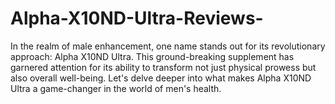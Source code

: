 # Alpha-X10ND-Ultra-Reviews-
In the realm of male enhancement, one name stands out for its revolutionary approach: Alpha X10ND Ultra. This ground-breaking supplement has garnered attention for its ability to transform not just physical prowess but also overall well-being. Let's delve deeper into what makes Alpha X10ND Ultra a game-changer in the world of men's health.
